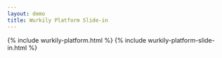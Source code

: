 ```yaml
---
layout: demo
title: Wurkily Platform Slide-in
---
```


{% include wurkily-platform.html %}
{% include wurkily-platform-slide-in.html %}
